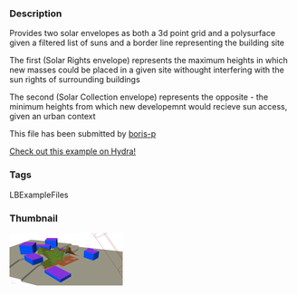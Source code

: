 ### Description 
Provides two solar envelopes as both a 3d point grid and a polysurface given a filtered list of suns and a border line representing the building site

The first (Solar Rights envelope) represents the maximum heights in which new masses could be placed in a given site withought interfering with the sun rights of surrounding buildings

The second (Solar Collection envelope) represents the opposite - the minimum heights from which new developemnt would recieve sun access, given an urban context

This file has been submitted by [boris-p](https://github.com/boris-p)

[Check out this example on Hydra!](http://hydrashare.github.io/hydra/viewer?owner=boris-p&fork=hydra&id=SolarEnvelope)
### Tags 
LBExampleFiles
### Thumbnail 
![Screenshot](https://raw.githubusercontent.com/boris-p/hydra/master/SolarEnvelope/thumbnail.png)
